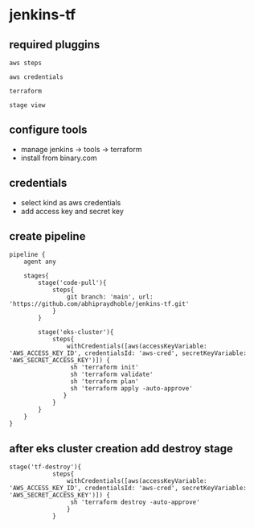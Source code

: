 # jenkins-tf

## required pluggins
````
aws steps
````
````
aws credentials
````
````
terraform
````
````
stage view
````

## configure tools
- manage jenkins -> tools -> terraform
- install from binary.com

## credentials
- select kind as aws credentials
- add access key and secret key

## create pipeline
````
pipeline {
    agent any 
 
    stages{
        stage('code-pull'){
            steps{
                git branch: 'main', url: 'https://github.com/abhipraydhoble/jenkins-tf.git'
            }
        }
        
        stage('eks-cluster'){
            steps{
                withCredentials([aws(accessKeyVariable: 'AWS_ACCESS_KEY_ID', credentialsId: 'aws-cred', secretKeyVariable: 'AWS_SECRET_ACCESS_KEY')]) {
                 sh 'terraform init'
                 sh 'terraform validate'
                 sh 'terraform plan'
                 sh 'terraform apply -auto-approve'
               }
            }
        }
    }
}
````

## after eks cluster creation add destroy stage
````
stage('tf-destroy'){
            steps{
                withCredentials([aws(accessKeyVariable: 'AWS_ACCESS_KEY_ID', credentialsId: 'aws-cred', secretKeyVariable: 'AWS_SECRET_ACCESS_KEY')]) {
                 sh 'terraform destroy -auto-approve'
                }
            }
````
